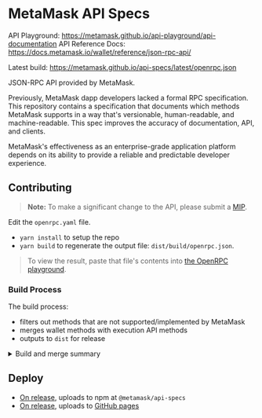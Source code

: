 # MetaMask API Specs

API Playground: https://metamask.github.io/api-playground/api-documentation
API Reference Docs: https://docs.metamask.io/wallet/reference/json-rpc-api/

Latest build: https://metamask.github.io/api-specs/latest/openrpc.json

JSON-RPC API provided by MetaMask.

Previously, MetaMask dapp developers lacked a formal RPC specification. This repository contains a specification that documents which methods MetaMask supports in a way that's versionable, human-readable, and machine-readable. This spec improves the accuracy of documentation, API, and clients.

MetaMask's effectiveness as an enterprise-grade application platform depends on its ability to provide a reliable and predictable developer experience.

## Contributing

> **Note:** To make a significant change to the API, please submit a [MIP](https://github.com/MetaMask/metamask-improvement-proposals/tree/main).

Edit the `openrpc.yaml` file.

- `yarn install` to setup the repo
- `yarn build` to regenerate the output file: `dist/build/openrpc.json`.

> To view the result, paste that file's contents into [the OpenRPC playground](https://playground.open-rpc.org/).

### Build Process

The build process:
- filters out methods that are not supported/implemented by MetaMask
- merges wallet methods with execution API methods
- outputs to `dist` for release

<details>
  <summary>Build and merge summary</summary>
    <div>
	  The build includes the script `merge-openrpc.js`, this script:

		- Loads openrpc.yaml and multichain/openrpc.yaml from the local file system.
		- Fetches the Ethereum OpenRPC JSON spec from a [remote URL](https://raw.githubusercontent.com/ethereum/execution-apis/59e6a6f9947859e8bb41bc63b248aa026b0781bd/refs-openrpc.json) and filters the methods using filterExecutionAPIs.
		- Merges the local MetaMask OpenRPC specification with the Ethereum OpenRPC specification.
		- Adds tags to methods:
			> Adds a tag to each method in the Ethereum OpenRPC specification.
		- Writes out the merged and filtered OpenRPC specifications to temporary files:
			- src/build/openrpc.json.
			- src/build/multichain-openrpc.json.

		These files are then output to the `dist` folder. 
 </div>
</details>

## Deploy
- [On release](RELEASING.md), uploads to npm at `@metamask/api-specs`
- [On release](RELEASING.md), uploads to [GitHub pages](https://metamask.github.io/api-specs/latest/metamask-openrpc.json)

